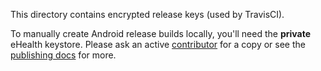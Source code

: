 This directory contains encrypted release keys (used by TravisCI).

To manually create Android release builds locally, you'll need the **private**
eHealth keystore. Please ask an active [contributor][] for a copy or see the [publishing docs][publishing] for more.

[contributor]: https://github.com/eHealthAfrica/direct-delivery/graphs/contributors
[publishing]: ../docs/publishing.md
